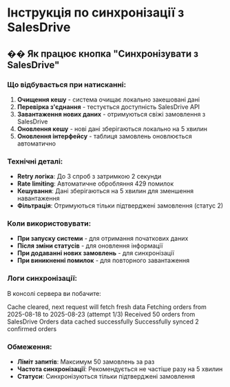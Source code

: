 # Інструкція по синхронізації з SalesDrive

## �� Як працює кнопка "Синхронізувати з SalesDrive"

### Що відбувається при натисканні:

1. **Очищення кешу** - система очищає локально закешовані дані
2. **Перевірка з'єднання** - тестується доступність SalesDrive API
3. **Завантаження нових даних** - отримуються свіжі замовлення з SalesDrive
4. **Оновлення кешу** - нові дані зберігаються локально на 5 хвилин
5. **Оновлення інтерфейсу** - таблиця замовлень оновлюється автоматично

### Технічні деталі:

- **Retry логіка**: До 3 спроб з затримкою 2 секунди
- **Rate limiting**: Автоматичне обробляння 429 помилок
- **Кешування**: Дані зберігаються на 5 хвилин для зменшення навантаження
- **Фільтрація**: Отримуються тільки підтверджені замовлення (статус 2)

### Коли використовувати:

- **При запуску системи** - для отримання початкових даних
- **Після зміни статусів** - для оновлення інформації
- **При додаванні нових замовлень** - для синхронізації
- **При виникненні помилок** - для повторного завантаження

### Логи синхронізації:

В консолі сервера ви побачите:

Cache cleared, next request will fetch fresh data
Fetching orders from 2025-08-18 to 2025-08-23 (attempt 1/3)
Received 50 orders from SalesDrive
Orders data cached successfully
Successfully synced 2 confirmed orders


### Обмеження:

- **Ліміт запитів**: Максимум 50 замовлень за раз
- **Частота синхронізації**: Рекомендується не частіше разу на 5 хвилин
- **Статуси**: Синхронізуються тільки підтверджені замовлення